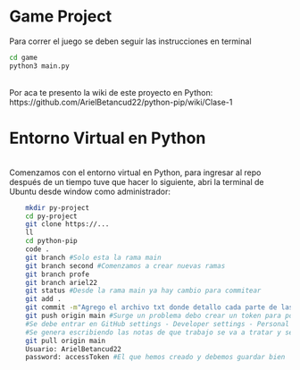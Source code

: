 # Game Project

Para correr el juego se deben seguir las instrucciones
en terminal

```sh
cd game
python3 main.py
```
<br>
Por aca te presento la wiki de este proyecto en Python:</br>
https://github.com/ArielBetancud22/python-pip/wiki/Clase-1

# Entorno Virtual en Python

<br>Comenzamos con el entorno virtual en Python, para ingresar al repo después de un tiempo tuve que hacer lo siguiente, abri la terminal de Ubuntu desde window como administrador:</br>

```sh
    mkdir py-project
    cd py-project
    git clone https://...
    ll
    cd python-pip
    code .
    git branch #Solo esta la rama main
    git branch second #Comenzamos a crear nuevas ramas
    git branch profe
    git branch ariel22
    git status #Desde la rama main ya hay cambio para commitear
    git add .
    git commit -m"Agrego el archivo txt donde detallo cada parte de las clases"
    git push origin main #Surge un problema debo crear un token para poder cargar cambios
    #Se debe entrar en GitHub settings - Developer settings - Personal access tokens - token classic
    #Se genera escribiendo las notas de que trabajo se va a tratar y se deben tildar cuanto tiempo de duración tendrá el token y tildar los permisos, generar y por último copiar el token
    git pull origin main
    Usuario: ArielBetancud22
    password: accessToken #El que hemos creado y debemos guardar bien
```